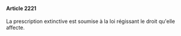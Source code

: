 #### Article 2221

La prescription extinctive est soumise à la loi régissant le droit qu'elle affecte.

